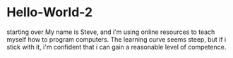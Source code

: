 # Hello-World-2
starting over
My name is Steve, and i'm using online resources to teach myself how to program computers. The learning curve seems steep, but if i stick with it, i'm confident that i can gain a reasonable level of competence.
